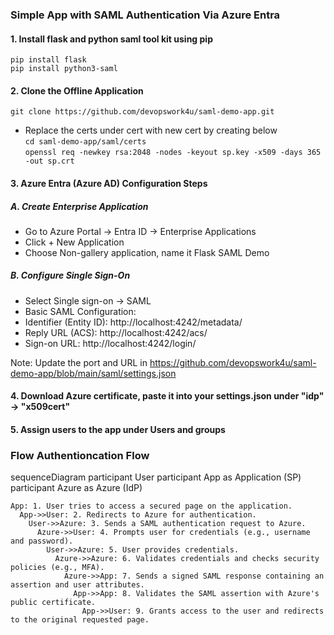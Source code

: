 ### Simple App with SAML Authentication Via Azure Entra
#### 1.  Install flask and python saml tool kit using pip
`pip install flask`  
`pip install python3-saml`  

#### 2. Clone the Offline Application  
`git clone https://github.com/devopswork4u/saml-demo-app.git`  

* Replace the certs under cert with new cert by creating below  
  `cd saml-demo-app/saml/certs`  
  `openssl req -newkey rsa:2048 -nodes -keyout sp.key -x509 -days 365 -out sp.crt`  

#### 3. Azure Entra (Azure AD) Configuration Steps
##### A. Create Enterprise Application
* Go to Azure Portal → Entra ID → Enterprise Applications
* Click + New Application
* Choose Non-gallery application, name it Flask SAML Demo
##### B. Configure Single Sign-On
* Select Single sign-on → SAML
* Basic SAML Configuration:
* Identifier (Entity ID): http://localhost:4242/metadata/
* Reply URL (ACS): http://localhost:4242/acs/
* Sign-on URL: http://localhost:4242/login/

Note: Update the port and URL in https://github.com/devopswork4u/saml-demo-app/blob/main/saml/settings.json

#### 4. Download Azure certificate, paste it into your settings.json under "idp" -> "x509cert"

#### 5. Assign users to the app under Users and groups


### Flow Authentioncation Flow

sequenceDiagram
    participant User
    participant App as Application (SP)
    participant Azure as Azure (IdP)

    App: 1. User tries to access a secured page on the application.
      App->>User: 2. Redirects to Azure for authentication.
        User->>Azure: 3. Sends a SAML authentication request to Azure.
          Azure->>User: 4. Prompts user for credentials (e.g., username and password).
            User->>Azure: 5. User provides credentials.
              Azure->>Azure: 6. Validates credentials and checks security policies (e.g., MFA).
                Azure->>App: 7. Sends a signed SAML response containing an assertion and user attributes.
                  App->>App: 8. Validates the SAML assertion with Azure's public certificate.
                    App->>User: 9. Grants access to the user and redirects to the original requested page.

